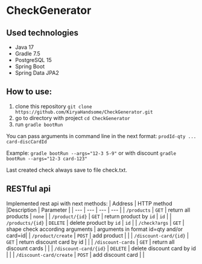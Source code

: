 # CheckGenerator

[//]: # (## Requirements )

[//]: # (* Java 17)

[//]: # (* Gradle 7.5)

[//]: # (* PostgreSQL 15)

## Used technologies
* Java 17
* Gradle 7.5
* PostgreSQL 15
* Spring Boot
* Spring Data JPA2

## How to use:
1. clone this repository
```git clone https://github.com/KiryaHandsome/CheckGenerator.git```
2. go to directory with project 
```cd CheckGenerator```
3. run
```gradle bootRun```

You can pass arguments in command line in the next format:
```prodId-qty ... card-discCardId```

Example:
```gradle bootRun --args="12-3 5-9"``` or with discount ```gradle bootRun --args="12-3 card-123"```

Last created check always save to file check.txt.

## RESTful api
Implemented rest api with next methods:
| Address | HTTP method |Description | Parameter |
| --- | --- | --- | --- |
| `/products` | `GET` | return all products | `none` |
| `/product/{id}` | `GET` | return product by `id` | `id` |
| `/products/{id}` | `DELETE` | delete product by `id` | `id` |
| `/check?args` | `GET` | shape check according arguments | arguments in format id=qty and/or card=id|
| `/product/create` | `POST` | add product |  |
| `/discount-card/{id}` | `GET` | return discount card by id |  |
| `/discount-cards` | `GET` | return all discount cards |  |
| `/discount-card/{id}` | `DELETE` | delete discount card by id |  |
| `/discount-card/create` | `POST` | add discount card |  |
